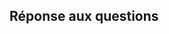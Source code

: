 <!-- .slide: data-background-image="images/watch.png" data-background-size="600px" class="chapter" -->

## Réponse aux questions
